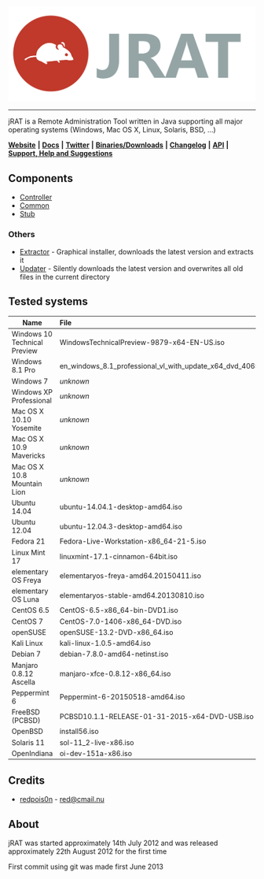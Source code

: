 ![Logo](logo.png)

***

jRAT is a Remote Administration Tool written in Java supporting all major operating systems (Windows, Mac OS X, Linux, Solaris, BSD, ...)

[**Website**](https://jrat.io) **|** [**Docs**](https://github.com/java-rat/docs) **|** [**Twitter**](https://twitter.com/java_rat) **|** [**Binaries/Downloads**](https://jrat.io/downloads.php) **|** [**Changelog**](/CHANGELOG.md) **|** 
[**API**](https://github.com/java-rat/api)  **|** [**Support, Help and Suggestions**](https://jrat.io/support.php)

## Components

- [Controller](Controller/)
- [Common](Common/)
- [Stub](Stub/)

### Others

- [Extractor](Extractor/) - Graphical installer, downloads the latest version and extracts it
- [Updater](Updater/) - Silently downloads the latest version and overwrites all old files in the current directory

## Tested systems

| Name	  							| File
| ---         						| :---
| Windows 10 Technical Preview		| WindowsTechnicalPreview-9879-x64-EN-US.iso
| Windows 8.1 Pro					| en_windows_8.1_professional_vl_with_update_x64_dvd_4065194.iso
| Windows 7							| _unknown_
| Windows XP Professional			| _unknown_
| Mac OS X 10.10 Yosemite			| _unknown_
| Mac OS X 10.9 Mavericks			| _unknown_
| Mac OS X 10.8 Mountain Lion		| _unknown_
| Ubuntu 14.04						| ubuntu-14.04.1-desktop-amd64.iso
| Ubuntu 12.04						| ubuntu-12.04.3-desktop-amd64.iso
| Fedora 21							| Fedora-Live-Workstation-x86_64-21-5.iso
| Linux Mint 17						| linuxmint-17.1-cinnamon-64bit.iso
| elementary OS	Freya				| elementaryos-freya-amd64.20150411.iso
| elementary OS	Luna				| elementaryos-stable-amd64.20130810.iso
| CentOS 6.5						| CentOS-6.5-x86_64-bin-DVD1.iso
| CentOS 7							| CentOS-7.0-1406-x86_64-DVD.iso
| openSUSE							| openSUSE-13.2-DVD-x86_64.iso
| Kali Linux						| kali-linux-1.0.5-amd64.iso
| Debian 7							| debian-7.8.0-amd64-netinst.iso
| Manjaro 0.8.12 Ascella			| manjaro-xfce-0.8.12-x86_64.iso
| Peppermint 6						| Peppermint-6-20150518-amd64.iso
| FreeBSD (PCBSD)					| PCBSD10.1.1-RELEASE-01-31-2015-x64-DVD-USB.iso
| OpenBSD							| install56.iso
| Solaris 11						| sol-11_2-live-x86.iso
| OpenIndiana						| oi-dev-151a-x86.iso

## Credits

- [redpois0n](https://redpois0n.com) - [red@cmail.nu](red@cmail.nu)

## About

jRAT was started approximately 14th July 2012 and was released approximately 22th August 2012 for the first time


First commit using git was made first June 2013
